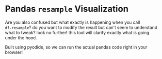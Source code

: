 # Pandas `resample` Visualization

Are you also confused but what exactly is happening when you call `df.resample`? do you want to modify the result but can't seem to understand what to tweak? look no further! this tool will clarify exactly what is going under the hood.

Built using pyodide, so we can run the actual pandas code right in your browser!